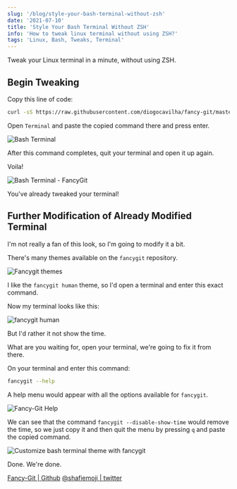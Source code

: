 ```yaml
---
slug: '/blog/style-your-bash-terminal-without-zsh'
date: '2021-07-10'
title: 'Style Your Bash Terminal Without ZSH'
info: 'How to tweak linux terminal without using ZSH?'
tags: 'Linux, Bash, Tweaks, Terminal'
---
```


Tweak your Linux terminal in a minute, without using ZSH.

## Begin Tweaking

Copy this line of code:

```bash
curl -sS https://raw.githubusercontent.com/diogocavilha/fancy-git/master/install.sh | sh
```

Open `Terminal` and paste the copied command there and press enter.

![Bash Terminal](https://dev-to-uploads.s3.amazonaws.com/uploads/articles/g30k45bf8s0qaavc0tw0.png)

After this command completes, quit your terminal and open it up again.

Voila!

![Bash Terminal - FancyGit](https://dev-to-uploads.s3.amazonaws.com/uploads/articles/qniyo9edlvpkt30mytwu.png)

You've already tweaked your terminal!

## Further Modification of Already Modified Terminal

I'm not really a fan of this look, so I'm going to modify it a bit.

There's many themes available on the `fancygit` repository.

![Fancygit themes](https://dev-to-uploads.s3.amazonaws.com/uploads/articles/73ulshhjs3li4lj2y6vf.png)

I like the `fancygit human` theme, so I'd open a terminal and enter this exact command.

Now my terminal looks like this:

![fancygit human](https://dev-to-uploads.s3.amazonaws.com/uploads/articles/f3m1f0wddsmwfh0gncll.png)

But I'd rather it not show the time.

What are you waiting for, open your terminal, we're going to fix it from there.

On your terminal and enter this command:

```bash
fancygit --help
```

A help menu would appear with all the options available for `fancygit`.

![Fancy-Git Help](https://dev-to-uploads.s3.amazonaws.com/uploads/articles/p4y7atoy55x42npxlbsr.png)

We can see that the command `fancygit --disable-show-time` would remove the time, so we just copy it and then quit the menu by pressing `q` and paste the copied command.

![Customize bash terminal theme with fancygit](https://dev-to-uploads.s3.amazonaws.com/uploads/articles/lcfagaas94kp1ksyt2gz.png)

Done. We're done.

[Fancy-Git | Github](https://github.com/diogocavilha/fancy-git)
[@shafiemoji | twitter](https://twitter.com/shafiemoji)
